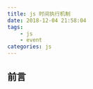 ```yaml
---
title: js 时间执行机制
date: 2018-12-04 21:58:04
tags: 
    - js
    - event
categories: js
---
```


## 前言


